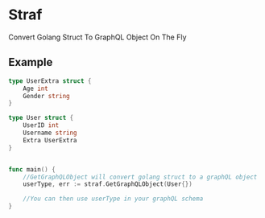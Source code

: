 # Straf
Convert Golang Struct To GraphQL Object On The Fly


## Example
```go
type UserExtra struct {
    Age int
    Gender string
}

type User struct {
    UserID int
    Username string
    Extra UserExtra
}


func main() {
    //GetGraphQLObject will convert golang struct to a graphQL object
    userType, err := straf.GetGraphQLObject(User{})

    //You can then use userType in your graphQL schema
}
```

